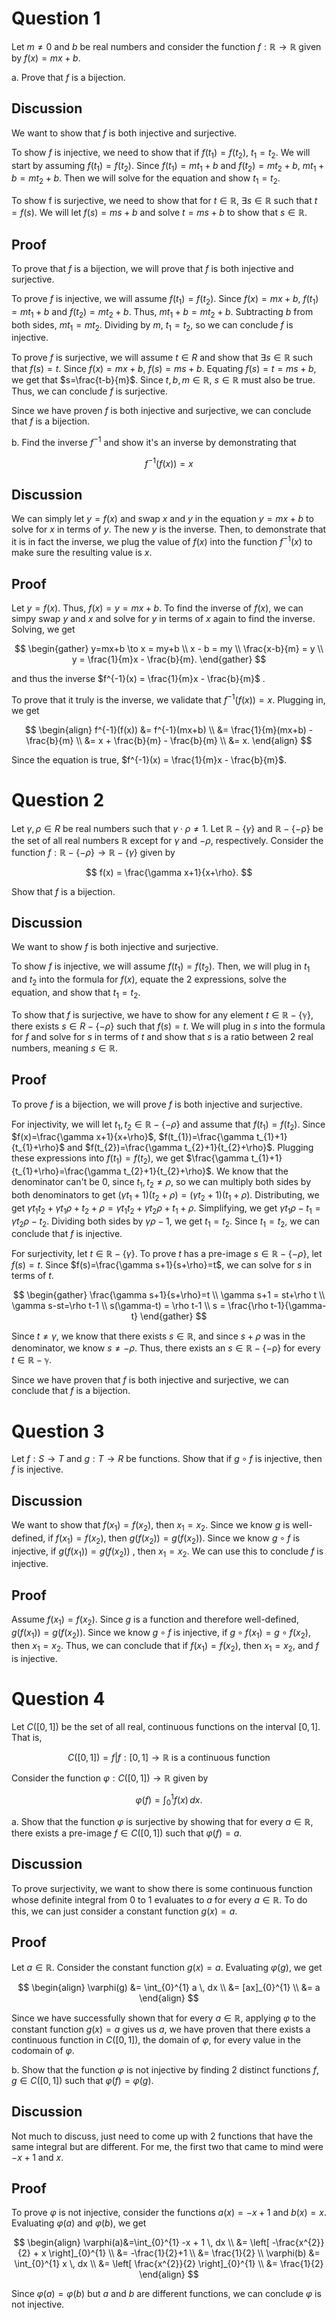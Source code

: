 # Question 1

Let $m\neq 0$ and $b$ be real numbers and consider the function $f: \mathbb{R} \to \mathbb{R}$ given by $f(x)=mx+b$.

a. Prove that $f$ is a bijection.

## Discussion

We want to show that $f$ is both injective and surjective. 

To show $f$ is injective, we need to show that if $f(t_{1}) = f(t_{2})$, $t_{1}=t_{2}$. We will start by assuming $f(t_{1})=f(t_{2})$. Since $f(t_{1})=mt_{1}+b$ and $f(t_{2})=mt_{2}+b$, $mt_{1}+b=mt_{2}+b$. Then we will solve for the equation and show $t_{1}= t_{2}$.

To show f is surjective, we need to show that for $t \in \mathbb{R}$, $\exists s \in \mathbb{R}$  such that $t=f(s)$. We will let $f(s)=ms+b$ and solve $t=ms+b$ to show that $s \in \mathbb{R}$.

## Proof

To prove that $f$ is a bijection, we will prove that $f$ is both injective and surjective.

To prove $f$ is injective, we will assume $f(t_{1}) = f(t_{2})$. Since $f(x)=mx+b$, $f(t_{1})=mt_{1}+b$ and $f(t_{2})=mt_{2}+b$. Thus, $mt_{1}+b=mt_{2}+b$. Subtracting $b$ from both sides, $mt_{1}=mt_{2}$. Dividing by $m$, $t_{1}=t_{2}$, so we can conclude $f$ is injective.

To prove $f$ is surjective, we will assume $t \in R$ and show that $\exists s \in \mathbb{R}$ such that $f(s)=t$. Since $f(x)=mx+b$, $f(s)=ms+b$. Equating $f(s)=t=ms+b$, we get that $s=\frac{t-b}{m}$.  Since $t,b,m \in \mathbb{R}$, $s \in \mathbb{R}$ must also be true. Thus, we can conclude $f$ is surjective.

Since we have proven $f$ is both injective and surjective, we can conclude that $f$ is a bijection.

b. Find the inverse $f^{-1}$ and show it's an inverse by demonstrating that

$$
f^{-1}(f(x)) = x
$$

## Discussion

We can simply let $y = f(x)$ and swap $x$ and $y$ in the equation $y=mx+b$ to solve for $x$ in terms of $y$. The new $y$ is the inverse. Then, to demonstrate that it is in fact the inverse, we plug the value of $f(x)$ into the function $f^{-1}(x)$ to make sure the resulting value is $x$.

## Proof

Let $y=f(x)$. Thus, $f(x)=y=mx+b$. To find the inverse of $f(x)$, we can simpy swap $y$ and $x$ and solve for $y$ in terms of $x$ again to find the inverse. Solving, we get

$$
\begin{gather}
y=mx+b \to x = my+b \\
x - b = my \\
\frac{x-b}{m} = y \\
y = \frac{1}{m}x - \frac{b}{m}.
\end{gather}
$$

and thus the inverse $f^{-1}(x) = \frac{1}{m}x - \frac{b}{m}$ .

To prove that it truly is the inverse, we validate that $f^{-1}(f(x)) = x$. Plugging in, we get

$$
\begin{align}
f^{-1}(f(x)) &= f^{-1}(mx+b) \\
&= \frac{1}{m}(mx+b) - \frac{b}{m} \\
&= x + \frac{b}{m} - \frac{b}{m} \\
&= x.
\end{align}
$$

Since the equation is true, $f^{-1}(x) = \frac{1}{m}x - \frac{b}{m}$.
# Question 2

Let $\gamma,\rho \in R$ be real numbers such that $\gamma \cdot \rho\neq 1$. Let $\mathbb{R}-\{ \gamma \}$ and $\mathbb{R-\{ -\rho \}}$ be the set of all real numbers $\mathbb{R}$ except for $\gamma$ and $-\rho$, respectively. Consider the function $f:\mathbb{R}-\{ -\rho \} \to \mathbb{R} - \{ \gamma \}$ given by 

$$
f(x) = \frac{\gamma x+1}{x+\rho}.
$$

Show that $f$ is a bijection.

## Discussion

We want to show $f$ is both injective and surjective. 

To show $f$ is injective, we will assume $f(t_{1})=f(t_{2})$. Then, we will plug in $t_{1}$ and $t_{2}$ into the formula for $f(x)$, equate the 2 expressions, solve the equation, and show that $t_{1} = t_{2}$.

To show that $f$ is surjective, we have to show for any element $t \in \mathbb{R-\{ \gamma \}}$, there exists $s \in R - \{ -\rho \}$ such that $f(s)=t$. We will plug in $s$ into the formula for $f$ and solve for $s$ in terms of $t$ and show that $s$ is a ratio between 2 real numbers, meaning $s \in \mathbb{R}$. 

## Proof

To prove $f$ is a bijection, we will prove $f$ is both injective and surjective.

For injectivity, we will let $t_{1},t_{2} \in \mathbb{R} - \{ -\rho \}$ and assume that $f(t_{1}) = f(t_{2})$. Since $f(x)=\frac{\gamma x+1}{x+\rho}$, $f(t_{1})=\frac{\gamma t_{1}+1}{t_{1}+\rho}$ and $f(t_{2})=\frac{\gamma t_{2}+1}{t_{2}+\rho}$. Plugging these expressions into $f(t_{1})=f(t_{2})$, we get $\frac{\gamma t_{1}+1}{t_{1}+\rho}=\frac{\gamma t_{2}+1}{t_{2}+\rho}$. We know that the denominator can't be $0$, since $t_{1},t_{2}\neq\rho$, so we can multiply both sides by both denominators to get $(\gamma t_{1}+1)(t_{2}+\rho)=(\gamma t_{2}+1)(t_{1}+\rho)$. Distributing, we get $\gamma t_{1}t_{2}+\gamma t_{1}\rho+t_{2}+\rho=\gamma t_{1}t_{2} + \gamma t_{2}\rho+t_{1}+\rho$. Simplifying, we get $\gamma t_{1}\rho - t_{1}=\gamma t_{2}\rho - t_{2}$. Dividing both sides by $\gamma\rho-1$, we get $t_{1}=t_{2}$. Since $t_{1}=t_{2}$, we can conclude that $f$ is injective.

For surjectivity, let $t\in \mathbb{R} - \{ \gamma \}$. To prove $t$ has a pre-image $s \in \mathbb{R} - \{ -\rho \}$, let $f(s)=t$. Since $f(s)=\frac{\gamma s+1}{s+\rho}=t$, we can solve for $s$ in terms of $t$. 

$$
\begin{gather}
\frac{\gamma s+1}{s+\rho}=t \\
\gamma s+1 = st+\rho t \\
\gamma s-st=\rho t-1 \\
s(\gamma-t) = \rho t-1 \\
s = \frac{\rho t-1}{\gamma-t}
\end{gather}
$$

Since $t\neq\gamma$, we know that there exists $s \in \mathbb{R}$, and since $s+\rho$ was in the denominator, we know $s\neq -\rho$. Thus, there exists an $s \in \mathbb{R-\{ -\rho \}}$ for every $t\in\mathbb{R-\gamma}$.

Since we have proven that $f$ is both injective and surjective, we can conclude that $f$ is a bijection.

# Question 3

Let $f:S\to T$ and $g:T\to R$ be functions. Show that if $g \circ f$ is injective, then $f$ is injective.

## Discussion

We want to show that $f(x_{1}) = f(x_{2})$, then $x_{1}=x_{2}$. Since we know $g$ is well-defined, if $f(x_{1})=f(x_{2})$, then $g(f(x_{2}))=g(f(x_{2}))$. Since we know $g\circ f$ is injective, if $g(f(x_{1}))=g(f(x_{2}))$ , then $x_{1}=x_{2}$. We can use this to conclude $f$ is injective.

## Proof

Assume $f(x_{1}) = f(x_{2})$. Since $g$ is a function and therefore well-defined, $g(f(x_{1}))=g(f(x_{2}))$. Since we know $g \circ f$ is injective, if $g \circ f(x_{1}) = g \circ f(x_{2})$, then $x_{1}=x_{2}$. Thus, we can conclude that if $f(x_{1})=f(x_{2})$, then $x_{1} = x_{2}$, and $f$ is injective.

# Question 4

Let $C([0,1])$ be the set of all real, continuous functions on the interval $[0,1]$. That is,

$$
C([0,1]) = {f|f:[0,1] \to \mathbb{R} \text{ is a continuous function}}
$$

Consider the function $\varphi:C([0,1]) \to \mathbb{R}$ given by

$$
\varphi(f) = \int_{0}^{1} f(x) \, dx.
$$

a. Show that the function $\varphi$ is surjective by showing that for every $a \in \mathbb{R}$, there exists a pre-image $f \in C([0,1])$ such that $\varphi(f) = a$.

## Discussion

To prove surjectivity, we want to show there is some continuous function whose definite integral from $0$ to $1$ evaluates to $a$ for every $a \in \mathbb{R}$. To do this, we can just consider a constant function $g(x) = a$.

## Proof

Let $a \in \mathbb{R}$. Consider the constant function $g(x)=a$. Evaluating $\varphi(g)$, we get

$$
\begin{align}
\varphi(g) &= \int_{0}^{1} a \, dx \\
&= [ax]_{0}^{1} \\
&= a
\end{align}
$$

Since we have successfully shown that for every $a \in \mathbb{R}$, applying $\varphi$ to the constant function $g(x)=a$ gives us $a$, we have proven that there exists a continuous function in $C([0,1])$, the domain of $\varphi$, for every value in the codomain of $\varphi$.

b. Show that the function $\varphi$ is not injective by finding 2 distinct functions $f,g \in C([0,1])$ such that $\varphi(f) = \varphi(g)$.

## Discussion

Not much to discuss, just need to come up with 2 functions that have the same integral but are different. For me, the first two that came to mind were $-x+1$ and $x$.

## Proof

To prove $\varphi$ is not injective, consider the functions $a(x) = -x + 1$ and $b(x)=x$. Evaluating $\varphi(a)$ and $\varphi(b)$, we get

$$
\begin{align}
\varphi(a)&=\int_{0}^{1} -x + 1 \, dx \\
&= \left[ -\frac{x^{2}}{2} + x \right]_{0}^{1} \\
&= -\frac{1}{2}+1 \\
&= \frac{1}{2} \\
\varphi(b) &= \int_{0}^{1} x \, dx  \\
&= \left[ \frac{x^{2}}{2} \right]_{0}^{1} \\
&= \frac{1}{2}
\end{align}
$$

Since $\varphi(a)=\varphi(b)$ but $a$ and $b$ are different functions, we can conclude $\varphi$ is not injective.